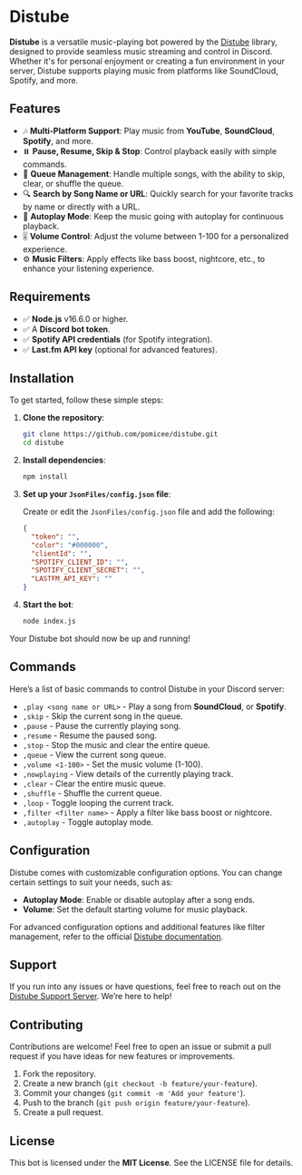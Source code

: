 # Distube

**Distube** is a versatile music-playing bot powered by the [Distube](https://www.npmjs.com/package/distube) library, designed to provide seamless music streaming and control in Discord. Whether it's for personal enjoyment or creating a fun environment in your server, Distube supports playing music from platforms like SoundCloud, Spotify, and more.

## Features

- 🎶 **Multi-Platform Support**: Play music from **YouTube**, **SoundCloud**, **Spotify**, and more.
- ⏸️ **Pause, Resume, Skip & Stop**: Control playback easily with simple commands.
- 📜 **Queue Management**: Handle multiple songs, with the ability to skip, clear, or shuffle the queue.
- 🔍 **Search by Song Name or URL**: Quickly search for your favorite tracks by name or directly with a URL.
- 🔁 **Autoplay Mode**: Keep the music going with autoplay for continuous playback.
- 🎚️ **Volume Control**: Adjust the volume between 1-100 for a personalized experience.
- ⚙️ **Music Filters**: Apply effects like bass boost, nightcore, etc., to enhance your listening experience.

## Requirements

- ✅ **Node.js** v16.6.0 or higher.
- ✅ A **Discord bot token**.
- ✅ **Spotify API credentials** (for Spotify integration).
- ✅ **Last.fm API key** (optional for advanced features).

## Installation

To get started, follow these simple steps:

1. **Clone the repository**:

    ```bash
    git clone https://github.com/pomicee/distube.git
    cd distube
    ```

2. **Install dependencies**:

    ```bash
    npm install
    ```

3. **Set up your `JsonFiles/config.json` file**: 

    Create or edit the `JsonFiles/config.json` file and add the following:

    ```json
    {
      "token": "",
      "color": "#000000",
      "clientId": "",
      "SPOTIFY_CLIENT_ID": "",
      "SPOTIFY_CLIENT_SECRET": "",
      "LASTFM_API_KEY": ""
    }
    ```

4. **Start the bot**:

    ```bash
    node index.js
    ```

Your Distube bot should now be up and running!

## Commands

Here’s a list of basic commands to control Distube in your Discord server:

- `,play <song name or URL>` - Play a song from **SoundCloud**, or **Spotify**.
- `,skip` - Skip the current song in the queue.
- `,pause` - Pause the currently playing song.
- `,resume` - Resume the paused song.
- `,stop` - Stop the music and clear the entire queue.
- `,queue` - View the current song queue.
- `,volume <1-100>` - Set the music volume (1-100).
- `,nowplaying` - View details of the currently playing track.
- `,clear` - Clear the entire music queue.
- `,shuffle` - Shuffle the current queue.
- `,loop` - Toggle looping the current track.
- `,filter <filter name>` - Apply a filter like bass boost or nightcore.
- `,autoplay` - Toggle autoplay mode.

## Configuration

Distube comes with customizable configuration options. You can change certain settings to suit your needs, such as:

- **Autoplay Mode**: Enable or disable autoplay after a song ends.
- **Volume**: Set the default starting volume for music playback.

For advanced configuration options and additional features like filter management, refer to the official [Distube documentation](https://github.com/skick1234/DisTube/wiki).

## Support

If you run into any issues or have questions, feel free to reach out on the [Distube Support Server](https://discord.gg/feaDd9h). We’re here to help!

## Contributing

Contributions are welcome! Feel free to open an issue or submit a pull request if you have ideas for new features or improvements.

1. Fork the repository.
2. Create a new branch (`git checkout -b feature/your-feature`).
3. Commit your changes (`git commit -m 'Add your feature'`).
4. Push to the branch (`git push origin feature/your-feature`).
5. Create a pull request.

## License

This bot is licensed under the **MIT License**. See the LICENSE file for details.
